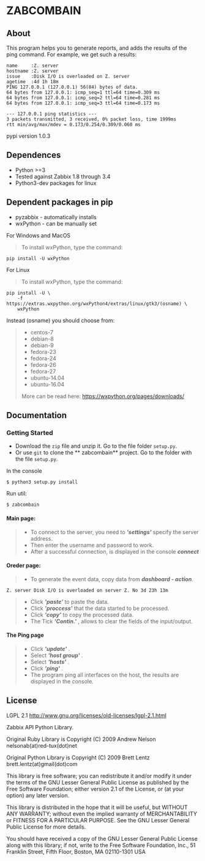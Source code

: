 # ZABCOMBAIN #
## About
This program helps you to generate reports, and adds the results of the ping command.
For example, we get such a results:

```
name     :Z. server
hostname :Z. server
issue    :Disk I/O is overloaded on Z. server
agetime  :4d 1h 18m
PING 127.0.0.1 (127.0.0.1) 56(84) bytes of data.
64 bytes from 127.0.0.1: icmp_seq=1 ttl=64 time=0.309 ms
64 bytes from 127.0.0.1: icmp_seq=2 ttl=64 time=0.281 ms
64 bytes from 127.0.0.1: icmp_seq=3 ttl=64 time=0.173 ms

--- 127.0.0.1 ping statistics ---
3 packets transmitted, 3 received, 0% packet loss, time 1999ms
rtt min/avg/max/mdev = 0.173/0.254/0.309/0.060 ms

```
pypi version 1.0.3

## Dependences
* Python >=3
* Tested against Zabbix 1.8 through 3.4
* Python3-dev packages for linux

## Dependent packages in pip
* pyzabbix - automatically installs
* wxPython - can be manually set

For Windows and MacOS
> To install wxPython, type the command:
```
pip install -U wxPython
```

For Linux

> To install wxPython, type the command:
```
pip install -U \
    -f https://extras.wxpython.org/wxPython4/extras/linux/gtk3/(osname) \
    wxPython
```
Instead (osname) you should choose from:
>* centos-7
>* debian-8
>* debian-9
>* fedora-23
>* fedora-24
>* fedora-26
>* fedora-27
>* ubuntu-14.04
>* ubuntu-16.04  
>
>
>More can be read here:
https://wxpython.org/pages/downloads/


## Documentation ##
### Getting Started

* Download the `zip` file and unzip it. Go to the file folder `setup.py`.
* Or use `git` to clone the ** zabcombain** project. Go to the folder with the file `setup.py`.

In the console
```
$ python3 setup.py install
```
Run util:
```
$ zabcombain
```
#### Main page:
> * To connect to the server, you need to ***'settings'*** specify the server address.
> * Then enter the username and password to work.
> * After a successful connection, is displayed in the console ***connect***

#### Oreder page:
> * To generate the event data, copy data from ***dashboard - action***.

```
Z. server Disk I/O is overloaded on server Z. No 3d 23h 13m
```
> * Click ***'paste'*** to paste the data.
> * Click ***'proccess'*** that the data started to be processed.
> * Click ***'copy'*** to copy the processed data.
> * The Tick ***'Contin.'*** , allows to clear the fields of the input/output.

#### The Ping page

> * Click ***'update'*** .
> * Select ***'host group'*** .
> * Select ***'hosts'*** .
> * Click ***'ping'*** .
> * The program ping all interfaces on the host, the results are displayed in the console.


## License ##
LGPL 2.1   http://www.gnu.org/licenses/old-licenses/lgpl-2.1.html

Zabbix API Python Library.

Original Ruby Library is Copyright (C) 2009 Andrew Nelson nelsonab(at)red-tux(dot)net

Original Python Library is Copyright (C) 2009 Brett Lentz brett.lentz(at)gmail(dot)com

This library is free software; you can redistribute it and/or
modify it under the terms of the GNU Lesser General Public
License as published by the Free Software Foundation; either
version 2.1 of the License, or (at your option) any later version.

This library is distributed in the hope that it will be useful,
but WITHOUT ANY WARRANTY; without even the implied warranty of
MERCHANTABILITY or FITNESS FOR A PARTICULAR PURPOSE.  See the GNU
Lesser General Public License for more details.

You should have received a copy of the GNU Lesser General Public
License along with this library; if not, write to the Free Software
Foundation, Inc., 51 Franklin Street, Fifth Floor, Boston, MA  02110-1301  USA
